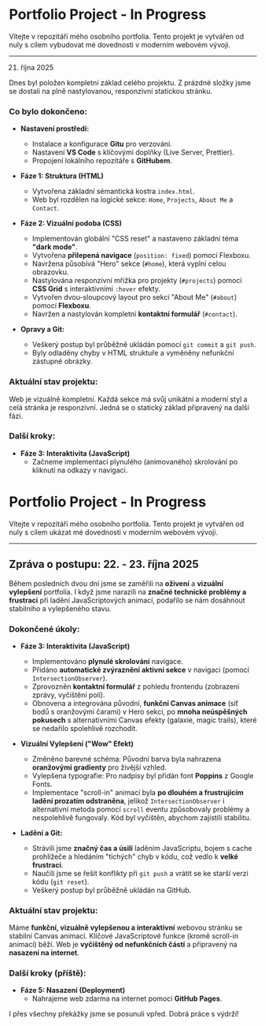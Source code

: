 # Portfolio Project - In Progress

Vítejte v repozitáři mého osobního portfolia. Tento projekt je vytvářen od nuly s cílem vybudovat mé dovednosti v moderním webovém vývoji.

---

21. října 2025

Dnes byl položen kompletní základ celého projektu. Z prázdné složky jsme se dostali na plně nastylovanou, responzivní statickou stránku.

### Co bylo dokončeno:

* **Nastavení prostředí:**
    * Instalace a konfigurace **Gitu** pro verzování.
    * Nastavení **VS Code** s klíčovými doplňky (Live Server, Prettier).
    * Propojení lokálního repozitáře s **GitHubem**.

* **Fáze 1: Struktura (HTML)**
    * Vytvořena základní sémantická kostra `index.html`.
    * Web byl rozdělen na logické sekce: `Home`, `Projects`, `About Me` a `Contact`.

* **Fáze 2: Vizuální podoba (CSS)**
    * Implementován globální "CSS reset" a nastaveno základní téma **"dark mode"**.
    * Vytvořena **přilepená navigace** (`position: fixed`) pomocí Flexboxu.
    * Navržena působivá "Hero" sekce (`#home`), která vyplní celou obrazovku.
    * Nastylována responzivní mřížka pro projekty (`#projects`) pomocí **CSS Grid** s interaktivními `:hover` efekty.
    * Vytvořen dvou-sloupcový layout pro sekci "About Me" (`#about`) pomocí **Flexboxu**.
    * Navržen a nastylován kompletní **kontaktní formulář** (`#contact`).

* **Opravy a Git:**
    * Veškerý postup byl průběžně ukládán pomocí `git commit` a `git push`.
    * Byly odladěny chyby v HTML struktuře a vyměněny nefunkční zástupné obrázky.

### Aktuální stav projektu:

Web je vizuálně kompletní. Každá sekce má svůj unikátní a moderní styl a celá stránka je responzivní. Jedná se o statický základ připravený na další fázi.

### Další kroky:

* **Fáze 3: Interaktivita (JavaScript)**
    * Začneme implementací plynulého (animovaného) skrolování po kliknutí na odkazy v navigaci.


# Portfolio Project - In Progress

Vítejte v repozitáři mého osobního portfolia. Tento projekt je vytvářen od nuly s cílem ukázat mé dovednosti v moderním webovém vývoji.

---

## Zpráva o postupu: 22. - 23. října 2025

Během posledních dvou dní jsme se zaměřili na **oživení** a **vizuální vylepšení** portfolia. I když jsme narazili na **značné technické problémy a frustraci** při ladění JavaScriptových animací, podařilo se nám dosáhnout stabilního a vylepšeného stavu.

### Dokončené úkoly:

* **Fáze 3: Interaktivita (JavaScript)**
    * Implementováno **plynulé skrolování** navigace.
    * Přidáno **automatické zvýraznění aktivní sekce** v navigaci (pomocí `IntersectionObserver`).
    * Zprovozněn **kontaktní formulář** z pohledu frontendu (zobrazení zprávy, vyčištění polí).
    * Obnovena a integrována původní, **funkční Canvas animace** (síť bodů s oranžovými čarami) v Hero sekci, po **mnoha neúspěšných pokusech** s alternativními Canvas efekty (galaxie, magic trails), které se nedařilo spolehlivě rozchodit.

* **Vizuální Vylepšení ("Wow" Efekt)**
    * Změněno barevné schéma: Původní barva byla nahrazena **oranžovými gradienty** pro živější vzhled.
    * Vylepšena typografie: Pro nadpisy byl přidán font **Poppins** z Google Fonts.
    * Implementace "scroll-in" animací byla **po dlouhém a frustrujícím ladění prozatím odstraněna**, jelikož `IntersectionObserver` i alternativní metoda pomocí `scroll` eventu způsobovaly problémy a nespolehlivě fungovaly. Kód byl vyčištěn, abychom zajistili stabilitu.

* **Ladění a Git:**
    * Strávili jsme **značný čas a úsilí** laděním JavaScriptu, bojem s cache prohlížeče a hledáním "tichých" chyb v kódu, což vedlo k **velké frustraci**.
    * Naučili jsme se řešit konflikty při `git push` a vrátit se ke starší verzi kódu (`git reset`).
    * Veškerý postup byl průběžně ukládán na GitHub.

### Aktuální stav projektu:

Máme **funkční, vizuálně vylepšenou a interaktivní** webovou stránku se stabilní Canvas animací. Klíčové JavaScriptové funkce (kromě scroll-in animací) běží. Web je **vyčištěný od nefunkčních částí** a připravený na **nasazení na internet**.

### Další kroky (příště):

* **Fáze 5: Nasazení (Deployment)**
    * Nahrajeme web zdarma na internet pomocí **GitHub Pages**.

I přes všechny překážky jsme se posunuli vpřed. Dobrá práce s výdrží!